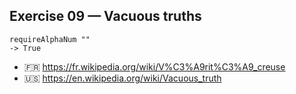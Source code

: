 ## Exercise 09 — Vacuous truths

`requireAlphaNum ""`  
`-> True`

- :fr: https://fr.wikipedia.org/wiki/V%C3%A9rit%C3%A9_creuse
- :us: https://en.wikipedia.org/wiki/Vacuous_truth
